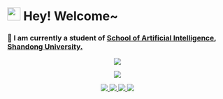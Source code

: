 <h1><img src="https://emojis.slackmojis.com/emojis/images/1531849430/4246/blob-sunglasses.gif?1531849430" width="30"/> Hey! Welcome~</h1>

<h3>🌱 I am currently a student of <a href="https://ai.sdu.edu.cn/" target="_blank">School of Artificial Intelligence</a>, <a href="https://www.sdu.edu.cn/" target="_blank">Shandong University.</a>
</h3>

<!--
<p>
  <img src="https://github-readme-stats.vercel.app/api?username=Clizo1209&theme=transparent&include_all_commits=true&show_icons=true&hide_border=true"/>
</p>
-->

<p align="center">
  <img src="https://github-readme-activity-graph.vercel.app/graph?username=Clizo1209&theme=github-compact&hide_border=true&area=true&custom_title=Clizo's%20Activity"/>
</p>

<p align="center">
  <img src="https://skillicons.dev/icons?perline=12&i=cs,c,cpp,python,java,php,unity,mysql,js,html,css,md,ae,au,ps,pr,arduino,git,github,idea,pycharm,visualstudio,vscode,powershell,dotnet,gradle,maven,pytorch,ubuntu,docker,nodejs" />
</p>

<p align="center">
  <a href="clizo.cn" target="_blank" rel="noreferrer">
    <img src="https://img.shields.io/github/stars/Clizo1209"/>
  </a>
  <a href="clizo.cn" target="_blank" rel="noreferrer">
    <img src="https://img.shields.io/github/followers/Clizo1209"/>
  </a>
  <a href="clizo.cn" target="_blank" rel="noreferrer">
    <img src="https://badges.strrl.dev/repos/Clizo1209"/>
  </a>
  <a href="clizo.cn" target="_blank" rel="noreferrer">
    <img src="https://badges.strrl.dev/visits/Clizo1209/Clizo1209"/>
  </a>
</p>
